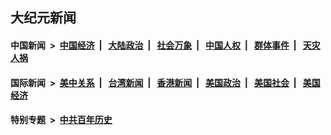 ## 大纪元新闻

#### 中国新闻 &nbsp;>&nbsp; [中国经济](indexes/ncid283/README.md?10190045) &nbsp;| &nbsp; [大陆政治](indexes/ncid277/README.md?10190045) &nbsp;| &nbsp; [社会万象](indexes/ncid282/README.md?10190045) &nbsp;| &nbsp; [中国人权](indexes/ncid278/README.md?10190045) &nbsp;| &nbsp; [群体事件](indexes/ncid279/README.md?10190045) &nbsp;| &nbsp; [天灾人祸](indexes/ncid280/README.md?10190045)

#### 国际新闻 &nbsp;>&nbsp; [美中关系](indexes/nf1412576/README.md?10190045) &nbsp;| &nbsp; [台湾新闻](indexes/ncid1349361/README.md?10190045) &nbsp;| &nbsp; [香港新闻](indexes/ncid1349362/README.md?10190045) &nbsp;| &nbsp; [美国政治](indexes/ncid1078159/README.md?10190045) &nbsp;| &nbsp; [美国社会](indexes/ncid1078160/README.md?10190045) &nbsp;| &nbsp; [美国经济](indexes/ncid1078158/README.md?10190045)

#### 特别专题 &nbsp;>&nbsp; [中共百年历史](https://github.com/easy2view/epoch-special/blob/master/README.md?10190045)  
